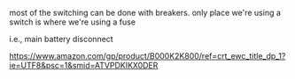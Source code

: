 most of the switching can be done with breakers. only place we're using a switch is where we're using a fuse

i.e., main battery disconnect


https://www.amazon.com/gp/product/B000K2K800/ref=crt_ewc_title_dp_1?ie=UTF8&psc=1&smid=ATVPDKIKX0DER

